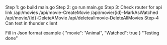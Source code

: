 Step 1: go build main.go
Step 2: go run main.go
Step 3: Check router for api link
/api/movies
/api/movie-CreateMovie
/api/movie/{id}-MarkAsWatched
/api/movie/{id}-DeleteAMovie
/api/deleteallmovie-DeleteAllMovies
Step-4 Can test in thunder client

Fill in Json format example
{
    "movie": "Animal",
    "Watched": true
}
"Testing done"